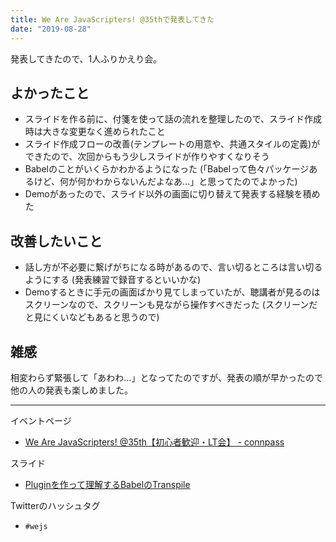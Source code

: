 ```yaml
---
title: We Are JavaScripters! @35thで発表してきた
date: "2019-08-28"
---
```


発表してきたので、1人ふりかえり会。

## よかったこと
- スライドを作る前に、付箋を使って話の流れを整理したので、スライド作成時は大きな変更なく進められたこと
- スライド作成フローの改善(テンプレートの用意や、共通スタイルの定義)ができたので、次回からもう少しスライドが作りやすくなりそう
- Babelのことがいくらかわかるようになった (「Babelって色々パッケージあるけど、何が何かわからないんだよなあ...」と思ってたのでよかった)
- Demoがあったので、スライド以外の画面に切り替えて発表する経験を積めた

## 改善したいこと
- 話し方が不必要に繋げがちになる時があるので、言い切るところは言い切るようにする (発表練習で録音するといいかな)
- Demoするときに手元の画面ばかり見てしまっていたが、聴講者が見るのはスクリーンなので、スクリーンも見ながら操作すべきだった (スクリーンだと見にくいなどもあると思うので)

## 雑感
相変わらず緊張して「あわわ...」となってたのですが、発表の順が早かったので他の人の発表も楽しめました。

---

イベントページ
- [We Are JavaScripters! @35th【初心者歓迎・LT会】 - connpass](https://wajs.connpass.com/event/140610/)

スライド
- [Pluginを作って理解するBabelのTranspile](https://yinm.github.io/slides/20190827-learning-babel-with-plugin/#slide=1)

Twitterのハッシュタグ
- `#wejs`

